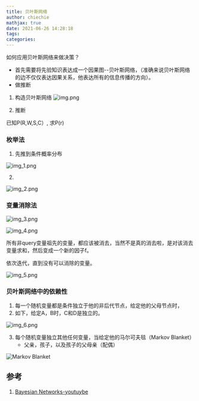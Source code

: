 ```yaml
---
title: 贝叶斯网络
author: chiechie
mathjax: true
date: 2021-06-26 14:28:18
tags:
categories:
---
```






如何应用贝叶斯网络来做决策？

- 首先需要将先验知识表达成一个因果图--贝叶斯网络，（准确来说贝叶斯网络的边不仅仅表达因果关系，他表达所有的信息传播的方向）。
- 做推断

1. 构造贝叶斯网络
![img.png](img.png)
   
2. 推断

已知P(R,W,S,C）, 求P(r)

### 枚举法

1. 先推到条件概率分布

  ![img_1.png](img_1.png)

2. 
![img_2.png](img_2.png)


### 变量消除法

![img_3.png](img_3.png)

![img_4.png](img_4.png)

所有非query变量祖先的变量，都应该被消去，当然不是真的消去啦，是对该消去变量求和，然后变成一个新的因子f。

依次迭代，直到没有可以消除的变量。

![img_5.png](img_5.png)

### 贝叶斯网络中的依赖性

1. 每一个随机变量都是条件独立于他的非后代节点，给定他的父母节点时，
2. 如下，给定A，B时，C和D是独立的。

![img_6.png](img_6.png)
   
3. 每个随机变量独立其他任何变量，当给定他的马尔可夫毯（Markov Blanket）
    - 父亲，孩子，以及孩子的父母亲（配偶）
    
![Markov Blanket](img_7.png)
      


## 参考
1. [Bayesian Networks-youtuybe](https://www.youtube.com/watch?v=TuGDMj43ehw)